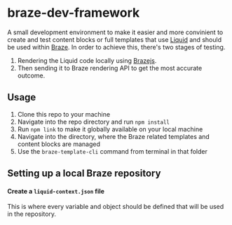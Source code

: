 # braze-dev-framework

A small development environment to make it easier and more convinient to create and test content blocks or full templates that use [Liquid](https://shopify.github.io/liquid/basics/introduction/) and should be used within [Braze](https://www.braze.com). In order to achieve this, there's two stages of testing.

1. Rendering the Liquid code locally using [Brazejs](https://github.com/yq314/brazejs).
2. Then sending it to Braze rendering API to get the most accurate outcome.

## Usage

1. Clone this repo to your machine
2. Navigate into the repo directory and run `npm install`
3. Run `npm link` to make it globally available on your local machine
4. Navigate into the directory, where the Braze related templates and content blocks are managed
5. Use the `braze-template-cli` command from terminal in that folder

## Setting up a local Braze repository

#### Create a `liquid-context.json` file

This is where every variable and object should be defined that will be used in the repository.